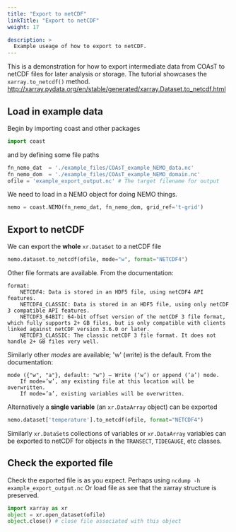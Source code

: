 ```yaml
---
title: "Export to netCDF"
linkTitle: "Export to netCDF"
weight: 17

description: >
  Example useage of how to export to netCDF.
---
```


This is a demonstration for how to export intermediate data from COAsT
to netCDF files for later analysis or storage.
The tutorial showcases the ``xarray.to_netcdf()`` method.
http://xarray.pydata.org/en/stable/generated/xarray.Dataset.to_netcdf.html

## Load in example data

Begin by importing coast and other packages
```python
import coast
```
and by defining some file paths
```python
fn_nemo_dat  = './example_files/COAsT_example_NEMO_data.nc'
fn_nemo_dom  = './example_files/COAsT_example_NEMO_domain.nc'
ofile = 'example_export_output.nc' # The target filename for output
```

We need to load in a NEMO object for doing NEMO things.
```python
nemo = coast.NEMO(fn_nemo_dat, fn_nemo_dom, grid_ref='t-grid')
```

## Export to netCDF

We can export the **whole** ``xr.DataSet`` to a netCDF file
```python
nemo.dataset.to_netcdf(ofile, mode="w", format="NETCDF4")
```

Other file formats are available. From the documentation:
```quote
format:
    NETCDF4: Data is stored in an HDF5 file, using netCDF4 API features.
    NETCDF4_CLASSIC: Data is stored in an HDF5 file, using only netCDF 3 compatible API features.
    NETCDF3_64BIT: 64-bit offset version of the netCDF 3 file format, which fully supports 2+ GB files, but is only compatible with clients linked against netCDF version 3.6.0 or later.
    NETCDF3_CLASSIC: The classic netCDF 3 file format. It does not handle 2+ GB files very well.
```
Similarly other *modes* are available; 'w' (write) is the default.
From the documentation:
```quote
mode ({"w", "a"}, default: "w") – Write (‘w’) or append (‘a’) mode.
    If mode=’w’, any existing file at this location will be overwritten.
    If mode=’a’, existing variables will be overwritten.
```

Alternatively a **single variable** (an ``xr.DataArray`` object) can be exported
```python
nemo.dataset['temperature'].to_netcdf(ofile, format="NETCDF4")
```
Similarly ``xr.DataSet``s collections of variables or ``xr.DataArray`` variables can be
exported to netCDF for objects in the ``TRANSECT``, ``TIDEGAUGE``, etc classes.

## Check the exported file

Check the exported file is as you expect.
Perhaps using ``ncdump -h example_export_output.nc``
Or load file as see that the xarray structure is preserved.
```python
import xarray as xr
object = xr.open_dataset(ofile)
object.close() # close file associated with this object
```
